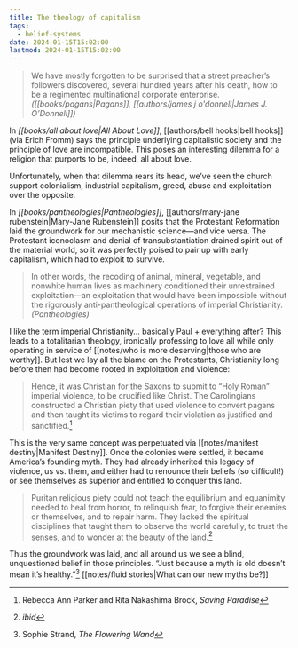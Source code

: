 ```yaml
---
title: The theology of capitalism
tags:
  - belief-systems
date: 2024-01-15T15:02:00
lastmod: 2024-01-15T15:02:00
---
```


> We have mostly forgotten to be surprised that a street preacher’s followers discovered, several hundred years after his death, how to be a regimented multinational corporate enterprise. *([[books/pagans|Pagans]], [[authors/james j o'donnell|James J. O’Donnell]])*

In *[[books/all about love|All About Love]]*, [[authors/bell hooks|bell hooks]] (via Erich Fromm) says the principle underlying capitalistic society and the principle of love are incompatible. This poses an interesting dilemma for a religion that purports to be, indeed, all about love.

Unfortunately, when that dilemma rears its head, we’ve seen the church support colonialism, industrial capitalism, greed, abuse and exploitation over the opposite. 

In *[[books/pantheologies|Pantheologies]]*, [[authors/mary-jane rubenstein|Mary-Jane Rubenstein]] posits that the Protestant Reformation laid the groundwork for our mechanistic science—and vice versa. The Protestant iconoclasm and denial of transubstantiation drained spirit out of the material world, so it was perfectly poised to pair up with early capitalism, which had to exploit to survive.

> In other words, the recoding of animal, mineral, vegetable, and nonwhite human lives as machinery conditioned their unrestrained exploitation—an exploitation that would have been impossible without the rigorously anti-pantheological operations of imperial Christianity. *(Pantheologies)*

I like the term imperial Christianity… basically Paul + everything after? This leads to a totalitarian theology, ironically professing to love all while only operating in service of [[notes/who is more deserving|those who are worthy]]. But lest we lay all the blame on the Protestants, Christianity long before then had become rooted in exploitation and violence: 

> Hence, it was Christian for the Saxons to submit to “Holy Roman” imperial violence, to be crucified like Christ. The Carolingians constructed a Christian piety that used violence to convert pagans and then taught its victims to regard their violation as justified and sanctified.[^1]

This is the very same concept was perpetuated via [[notes/manifest destiny|Manifest Destiny]]. Once the colonies were settled, it became America’s founding myth. They had already inherited this legacy of violence, us vs. them, and either had to renounce their beliefs (so difficult!) or see themselves as superior and entitled to conquer this land. 

> Puritan religious piety could not teach the equilibrium and equanimity needed to heal from horror, to relinquish fear, to forgive their enemies or themselves, and to repair harm. They lacked the spiritual disciplines that taught them to observe the world carefully, to trust the senses, and to wonder at the beauty of the land.[^2]

Thus the groundwork was laid, and all around us we see a blind, unquestioned belief in those principles. “Just because a myth is old doesn’t mean it’s healthy.”[^3] [[notes/fluid stories|What can our new myths be?]]

[^1]: Rebecca Ann Parker and Rita Nakashima Brock, *Saving Paradise*
[^2]: *ibid*
[^3]: Sophie Strand, *The Flowering Wand*